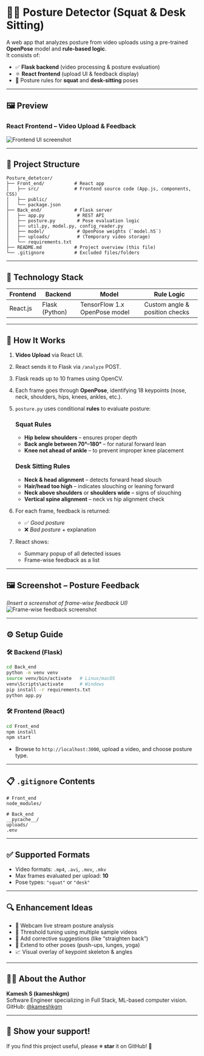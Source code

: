 # 🧍‍♂️ Posture Detector (Squat & Desk Sitting)

A web app that analyzes posture from video uploads using a pre-trained **OpenPose** model and **rule-based logic**.  
It consists of:
- ✅ **Flask backend** (video processing & posture evaluation)
- ⚛️ **React frontend** (upload UI & feedback display)
- 🧠 Posture rules for **squat** and **desk-sitting** poses

---

## 🖼 Preview

### React Frontend – Video Upload & Feedback  
![Frontend UI screenshot](/Front_end/src/screenshot_frontend.png)

---

## 📂 Project Structure

```
Posture_detetcor/
├── Front_end/           # React app  
│   ├── src/             # Frontend source code (App.js, components, CSS)  
│   ├── public/  
│   └── package.json  
├── Back_end/            # Flask server  
│   ├── app.py            # REST API  
│   ├── posture.py        # Pose evaluation logic  
│   ├── util.py, model.py, config_reader.py  
│   ├── model/            # OpenPose weights (`model.h5`)  
│   ├── uploads/          # (Temporary video storage)  
│   └── requirements.txt  
├── README.md            # Project overview (this file)  
└── .gitignore           # Excluded files/folders  
```

---

## 🔧 Technology Stack

| Frontend | Backend | Model         | Rule Logic |
|---------|---------|---------------|------------|
| React.js | Flask (Python) | TensorFlow 1.x OpenPose model | Custom angle & position checks |

---

## 🧠 How It Works

1. **Video Upload** via React UI.  
2. React sends it to Flask via `/analyze` POST.  
3. Flask reads up to 10 frames using OpenCV.  
4. Each frame goes through **OpenPose**, identifying 18 keypoints (nose, neck, shoulders, hips, knees, ankles, etc.).  
5. `posture.py` uses conditional **rules** to evaluate posture:

   ### Squat Rules  
   - **Hip below shoulders** – ensures proper depth  
   - **Back angle between 70°–180°** – for natural forward lean  
   - **Knee not ahead of ankle** – to prevent improper knee placement  

   ### Desk Sitting Rules  
   - **Neck & head alignment** – detects forward head slouch  
   - **Hair/head too high** – indicates slouching or leaning forward  
   - **Neck above shoulders** or **shoulders wide** – signs of slouching  
   - **Vertical spine alignment** – neck vs hip alignment check  

6. For each frame, feedback is returned:
   - ✅ *Good posture*  
   - ❌ *Bad posture* + explanation  

7. React shows:
   - Summary popup of all detected issues  
   - Frame-wise feedback as a list

---

## 🖼 Screenshot ­– Posture Feedback  
*(Insert a screenshot of frame-wise feedback UI)*  
![Frame-wise feedback screenshot](/Front_end/src/screenshot_feedback.png)

---

## ⚙️ Setup Guide

### 🛠 Backend (Flask)
```bash
cd Back_end
python -m venv venv
source venv/bin/activate   # Linux/macOS
venv\Scripts\activate      # Windows
pip install -r requirements.txt
python app.py
```

### 🛠 Frontend (React)
```bash
cd Front_end
npm install
npm start
```
- Browse to `http://localhost:3000`, upload a video, and choose posture type.

---

## 📋 `.gitignore` Contents

```gitignore
# Front_end
node_modules/

# Back_end
__pycache__/
uploads/
.env
```

---

## ✅ Supported Formats

- Video formats: `.mp4`, `.avi`, `.mov`, `.mkv`
- Max frames evaluated per upload: **10**
- Pose types: `"squat"` or `"desk"`

---

## 🔍 Enhancement Ideas

- 📸 Webcam live stream posture analysis  
- 🎯 Threshold tuning using multiple sample videos  
- 📝 Add corrective suggestions (like “straighten back”)  
- 🧩 Extend to other poses (push-ups, lunges, yoga)  
- 📈 Visual overlay of keypoint skeleton & angles  

---

## 👨‍💻 About the Author

**Kamesh S (kameshkgm)**  
Software Engineer specializing in Full Stack, ML-based computer vision.  
GitHub: [@kameshkgm](https://github.com/kameshkgm)

---

## 🌟 Show your support!

If you find this project useful, please **⭐ star** it on GitHub! 🎉  
